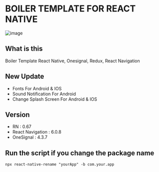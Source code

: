 # BOILER TEMPLATE FOR REACT NATIVE

![image](https://user-images.githubusercontent.com/49223890/160132104-d0de5217-40a8-406d-b9a9-cd1232224f71.png)

## What is this
Boiler Template React Native, Onesignal, Redux, React Navigation

## New Update
- Fonts For Android & IOS 
- Sound Notification For Android 
- Change Splash Screen For Android & IOS 

## Version
- RN : 0.67
- React Navigation : 6.0.8
- OneSignal : 4.3.7

## Run the script if you change the package name
```
npx react-native-rename "yourApp" -b com.your.app
```
